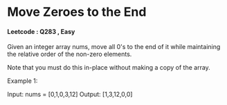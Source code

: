 # Move Zeroes to the End

#### Leetcode : Q283 , Easy

Given an integer array nums, move all 0's to the end of it while maintaining the relative order of the non-zero elements.

Note that you must do this in-place without making a copy of the array.

 
Example 1:

Input: nums = [0,1,0,3,12]
Output: [1,3,12,0,0]